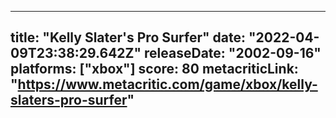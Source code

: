 
---
title: "Kelly Slater's Pro Surfer"
date: "2022-04-09T23:38:29.642Z"
releaseDate: "2002-09-16"
platforms: ["xbox"]
score: 80
metacriticLink: "https://www.metacritic.com/game/xbox/kelly-slaters-pro-surfer"
---
